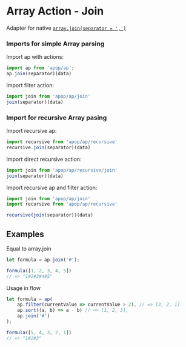 # Array Action - Join

Adapter for native [`array.join(separator = ',')`](https://www.w3schools.com/jsref/jsref_join.asp)

### Imports for simple Array parsing

Import ap with actions:

```js
import ap from 'apop/ap';
ap.join(separator)(data)
```

Import filter action:

```js
import join from 'apop/ap/join'
join(separator)(data)
```

### Import for recursive Array pasing

Import recursive ap:

```js
import recursive from 'apop/ap/recursive'
recursive.join(separator)(data)
```

Import direct recursive action:

```js
import join from 'apop/ap/recursive/join'
join(separator)(data)
```

Import recursive ap and filter action:

```js
import join from 'apop/ap/join'
import recursive from 'apop/ap/recursive'

recursive(join(separator))(data)
```

## Examples

Equal to array.join

```js
let formula = ap.join('#');

formula([1, 2, 3, 4, 5])
// => "1#2#3#4#5"
```

Usage in flow

```js
let formula = ap(
    ap.filter(currentValue => currentValue > 2), // => [3, 2, 1]
    ap.sort((a, b) => a - b) // => [1, 2, 3],
    ap.join('#')
);

formula([5, 4, 3, 2, 1])
// => "1#2#3"
```



